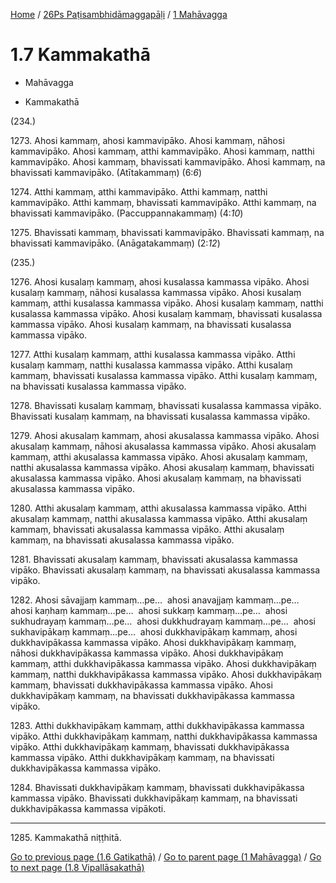 
[Home](/) / [26Ps Paṭisambhidāmaggapāḷi](../../26Ps.md) / [1 Mahāvagga](../1.md)

# 1.7 Kammakathā

* Mahāvagga

* Kammakathā

(234.)

1273\. Ahosi kammaṃ, ahosi kammavipāko. Ahosi kammaṃ, nāhosi kammavipāko. Ahosi kammaṃ, atthi kammavipāko. Ahosi kammaṃ, natthi kammavipāko. Ahosi kammaṃ, bhavissati kammavipāko. Ahosi kammaṃ, na bhavissati kammavipāko. (Atītakammaṃ) (6:*6*)

1274\. Atthi kammaṃ, atthi kammavipāko. Atthi kammaṃ, natthi kammavipāko. Atthi kammaṃ, bhavissati kammavipāko. Atthi kammaṃ, na bhavissati kammavipāko. (Paccuppannakammaṃ) (4:*10*)

1275\. Bhavissati kammaṃ, bhavissati kammavipāko. Bhavissati kammaṃ, na bhavissati kammavipāko. (Anāgatakammaṃ) (2:*12*)

(235.)

1276\. Ahosi kusalaṃ kammaṃ, ahosi kusalassa kammassa vipāko. Ahosi kusalaṃ kammaṃ, nāhosi kusalassa kammassa vipāko. Ahosi kusalaṃ kammaṃ, atthi kusalassa kammassa vipāko. Ahosi kusalaṃ kammaṃ, natthi kusalassa kammassa vipāko. Ahosi kusalaṃ kammaṃ, bhavissati kusalassa kammassa vipāko. Ahosi kusalaṃ kammaṃ, na bhavissati kusalassa kammassa vipāko.

1277\. Atthi kusalaṃ kammaṃ, atthi kusalassa kammassa vipāko. Atthi kusalaṃ kammaṃ, natthi kusalassa kammassa vipāko. Atthi kusalaṃ kammaṃ, bhavissati kusalassa kammassa vipāko. Atthi kusalaṃ kammaṃ, na bhavissati kusalassa kammassa vipāko.

1278\. Bhavissati kusalaṃ kammaṃ, bhavissati kusalassa kammassa vipāko. Bhavissati kusalaṃ kammaṃ, na bhavissati kusalassa kammassa vipāko.

1279\. Ahosi akusalaṃ kammaṃ, ahosi akusalassa kammassa vipāko. Ahosi akusalaṃ kammaṃ, nāhosi akusalassa kammassa vipāko. Ahosi akusalaṃ kammaṃ, atthi akusalassa kammassa vipāko. Ahosi akusalaṃ kammaṃ, natthi akusalassa kammassa vipāko. Ahosi akusalaṃ kammaṃ, bhavissati akusalassa kammassa vipāko. Ahosi akusalaṃ kammaṃ, na bhavissati akusalassa kammassa vipāko.

1280\. Atthi akusalaṃ kammaṃ, atthi akusalassa kammassa vipāko. Atthi akusalaṃ kammaṃ, natthi akusalassa kammassa vipāko. Atthi akusalaṃ kammaṃ, bhavissati akusalassa kammassa vipāko. Atthi akusalaṃ kammaṃ, na bhavissati akusalassa kammassa vipāko.

1281\. Bhavissati akusalaṃ kammaṃ, bhavissati akusalassa kammassa vipāko. Bhavissati akusalaṃ kammaṃ, na bhavissati akusalassa kammassa vipāko.

1282\. Ahosi sāvajjaṃ kammaṃ…pe…  ahosi anavajjaṃ kammaṃ…pe…  ahosi kaṇhaṃ kammaṃ…pe…  ahosi sukkaṃ kammaṃ…pe…  ahosi sukhudrayaṃ kammaṃ…pe…  ahosi dukkhudrayaṃ kammaṃ…pe…  ahosi sukhavipākaṃ kammaṃ…pe…  ahosi dukkhavipākaṃ kammaṃ, ahosi dukkhavipākassa kammassa vipāko. Ahosi dukkhavipākaṃ kammaṃ, nāhosi dukkhavipākassa kammassa vipāko. Ahosi dukkhavipākaṃ kammaṃ, atthi dukkhavipākassa kammassa vipāko. Ahosi dukkhavipākaṃ kammaṃ, natthi dukkhavipākassa kammassa vipāko. Ahosi dukkhavipākaṃ kammaṃ, bhavissati dukkhavipākassa kammassa vipāko. Ahosi dukkhavipākaṃ kammaṃ, na bhavissati dukkhavipākassa kammassa vipāko.

1283\. Atthi dukkhavipākaṃ kammaṃ, atthi dukkhavipākassa kammassa vipāko. Atthi dukkhavipākaṃ kammaṃ, natthi dukkhavipākassa kammassa vipāko. Atthi dukkhavipākaṃ kammaṃ, bhavissati dukkhavipākassa kammassa vipāko. Atthi dukkhavipākaṃ kammaṃ, na bhavissati dukkhavipākassa kammassa vipāko.

1284\. Bhavissati dukkhavipākaṃ kammaṃ, bhavissati dukkhavipākassa kammassa vipāko. Bhavissati dukkhavipākaṃ kammaṃ, na bhavissati dukkhavipākassa kammassa vipākoti.

---

1285\. Kammakathā niṭṭhitā.



[Go to previous page (1.6 Gatikathā)](1.6.md) / [Go to parent page (1 Mahāvagga)](../1.md) / [Go to next page (1.8 Vipallāsakathā)](1.8.md)


